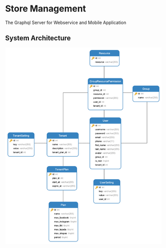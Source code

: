 # Store Management
The Graphql Server for Webservice and Mobile Application

## System Architecture
![Alt text](https://github.com/minhphamduc/storemanagement/blob/master/system_architecture/DatabaseDiagram.png?raw=true "Database Diagram")
